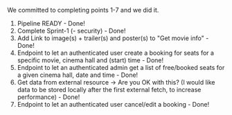 We committed to completing points 1-7 and we did it.

1. Pipeline READY - Done!
2. Complete Sprint-1 (- security) - Done!
3. Add Link to image(s) + trailer(s) and poster(s) to "Get movie info" - Done!
4. Endpoint to let an authenticated user create a booking for seats for a specific movie, cinema hall and (start) time - Done!
5. Endpoint to let an authenticated admin get a list of free/booked seats for a  given cinema hall, date and time - Done!
6. Get data from external resource  → Are you OK with this? (I would like data to be stored locally after the first external fetch, to increase performance) - Done!
7. Endpoint to let an authenticated user cancel/edit a booking - Done!
